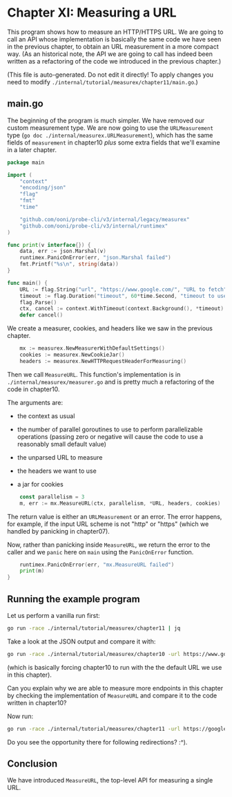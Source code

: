 
# Chapter XI: Measuring a URL

This program shows how to measure an HTTP/HTTPS URL. We
are going to call an API whose implementation is
basically the same code we have seen in the previous
chapter, to obtain an URL measurement in a more compact
way. (As an historical note, the API we are going to
call has indeed been written as a refactoring of
the code we introduced in the previous chapter.)

(This file is auto-generated. Do not edit it directly! To apply
changes you need to modify `./internal/tutorial/measurex/chapter11/main.go`.)

## main.go

The beginning of the program is much simpler. We have removed
our custom measurement type. We are now going to use the
`URLMeasurement` type (`go doc ./internal/measurex.URLMeasurement`),
which has the same fields of `measurement` in chapter10 _plus_
some extra fields that we'll examine in a later chapter.

```Go
package main

import (
	"context"
	"encoding/json"
	"flag"
	"fmt"
	"time"

	"github.com/ooni/probe-cli/v3/internal/legacy/measurex"
	"github.com/ooni/probe-cli/v3/internal/runtimex"
)

func print(v interface{}) {
	data, err := json.Marshal(v)
	runtimex.PanicOnError(err, "json.Marshal failed")
	fmt.Printf("%s\n", string(data))
}

func main() {
	URL := flag.String("url", "https://www.google.com/", "URL to fetch")
	timeout := flag.Duration("timeout", 60*time.Second, "timeout to use")
	flag.Parse()
	ctx, cancel := context.WithTimeout(context.Background(), *timeout)
	defer cancel()
```

We create a measurer, cookies, and headers like we
saw in the previous chapter.

```Go
	mx := measurex.NewMeasurerWithDefaultSettings()
	cookies := measurex.NewCookieJar()
	headers := measurex.NewHTTPRequestHeaderForMeasuring()
```

Then we call `MeasureURL`. This function's implementation
is in `./internal/measurex/measurer.go` and is pretty
much a refactoring of the code in chapter10.

The arguments are:

- the context as usual

- the number of parallel goroutines to use to perform parallelizable
operations (passing zero or negative will cause the code to use
a reasonably small default value)

- the unparsed URL to measure

- the headers we want to use

- a jar for cookies

```Go
	const parallelism = 3
	m, err := mx.MeasureURL(ctx, parallelism, *URL, headers, cookies)
```
The return value is either an `URLMeasurement`
or an error. The error happens, for example, if
the input URL scheme is not "http" or "https" (which
we handled by panicking in chapter07).

Now, rather than panicking inside `MeasureURL`, we
return the error to the caller and we `panic`
here on `main` using the `PanicOnError` function.

```Go
	runtimex.PanicOnError(err, "mx.MeasureURL failed")
	print(m)
}

```

## Running the example program

Let us perform a vanilla run first:

```bash
go run -race ./internal/tutorial/measurex/chapter11 | jq
```

Take a look at the JSON output and compare it with:

```bash
go run -race ./internal/tutorial/measurex/chapter10 -url https://www.google.com | jq
```

(which is basically forcing chapter10 to run with the
the default URL we use in this chapter).

Can you explain why we are able to measure more endpoints
in this chapter by checking the implementation of `MeasureURL`
and compare it to the code written in chapter10?

Now run:

```bash
go run -race ./internal/tutorial/measurex/chapter11 -url https://google.com | jq
```

Do you see the opportunity there for following redirections? :^).

## Conclusion

We have introduced `MeasureURL`, the top-level API for
measuring a single URL.

